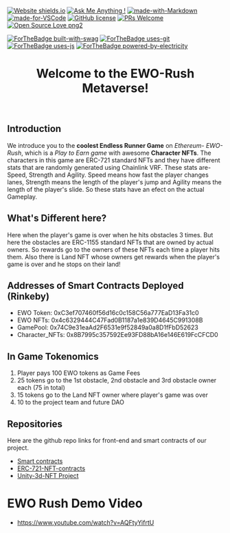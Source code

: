 [![Website shields.io](https://img.shields.io/website-up-down-green-red/http/shields.io.svg)](http://shields.io/)
[![Ask Me Anything !](https://img.shields.io/badge/Ask%20me-anything-1abc9c.svg)](https://GitHub.com/Naereen/ama)
[![made-with-Markdown](https://img.shields.io/badge/Made%20with-Markdown-1f425f.svg)](http://commonmark.org)
[![made-for-VSCode](https://img.shields.io/badge/Made%20for-VSCode-1f425f.svg)](https://code.visualstudio.com/)
[![GitHub license](https://img.shields.io/github/license/Naereen/StrapDown.js.svg)](https://github.com/Naereen/StrapDown.js/blob/master/LICENSE)
[![PRs Welcome](https://img.shields.io/badge/PRs-welcome-brightgreen.svg?style=flat-square)](http://makeapullrequest.com)
[![Open Source Love png2](https://badges.frapsoft.com/os/v2/open-source.png?v=103)](https://github.com/ellerbrock/open-source-badges/)

[![ForTheBadge built-with-swag](http://ForTheBadge.com/images/badges/built-with-swag.svg)](https://GitHub.com/Naereen/)
[![ForTheBadge uses-git](http://ForTheBadge.com/images/badges/uses-git.svg)](https://GitHub.com/)
[![ForTheBadge uses-js](http://ForTheBadge.com/images/badges/uses-js.svg)](http://ForTheBadge.com)
[![ForTheBadge powered-by-electricity](http://ForTheBadge.com/images/badges/powered-by-electricity.svg)](http://ForTheBadge.com)

<center>
<h1 align="center">
Welcome to the EWO-Rush Metaverse!
</h1>
<p align = center>
<br>
</p>
</center>

## Introduction

We introduce you to the **coolest Endless Runner Game** on _Ethereum- EWO-Rush_, which is a _Play to Earn game_ with awesome **Character NFTs**. The characters in this game are ERC-721 standard NFTs and they have different stats that are randomly generated using Chainlink VRF. These stats are- Speed, Strength and Agility. Speed means how fast the player changes lanes, Strength means the length of the player's jump and Agility means the length of the player's slide. So these stats have an efect on the actual Gameplay.

## What's Different here?
Here when the player's game is over when he hits obstacles 3 times. But here the obstacles are ERC-1155 standard NFTs that are owned by actual owners. So rewards go to the owners of these NFTs each time a player hits them. Also there is Land NFT whose owners get rewards when the player's game is over and he stops on their land!

## Addresses of Smart Contracts Deployed (Rinkeby)
- EWO Token: 0xC3ef707460f56d16c0c158C56a777EaD13Fa31c0
- EWO NFTs: 0x4c6329444C47Fad0B1187a1e839D4645C991308B
- GamePool: 0x74C9e31eaAd2F6531e9f52849a0a8D1fFbD52623
- Character_NFTs: 0x8B7995c357592Ee93FD88bA16e146E619FcCFCD0

## In Game Tokenomics
1) Player pays 100 EWO tokens as Game Fees
2) 25 tokens go to the 1st obstacle, 2nd obstacle and 3rd obstacle owner each (75 in total)
3) 15 tokens go to the Land NFT owner where player's game was over
4) 10 to the project team and future DAO 

## Repositories
 Here are the github repo links for front-end and smart contracts of our project.
 - [Smart contracts](https://github.com/Electrified-Wolf-Runners/Remix-IDE-Contracts)
 - [ERC-721-NFT-contracts](https://github.com/Electrified-Wolf-Runners/ERC-721-NFT-contracts)
 - [Unity-3d-NFT Project](https://github.com/Electrified-Wolf-Runners/Unity3d-NFT-Project)

# EWO Rush Demo Video
- https://www.youtube.com/watch?v=AQFtyYifrtU 


